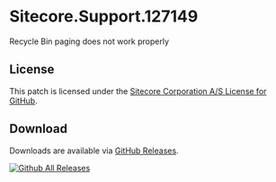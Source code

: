 # Sitecore.Support.127149
Recycle Bin paging does not work properly

## License  
This patch is licensed under the [Sitecore Corporation A/S License for GitHub](https://github.com/sitecoresupport/Sitecore.Support.127149/blob/master/LICENSE).  

## Download  
Downloads are available via [GitHub Releases](https://github.com/sitecoresupport/Sitecore.Support.127149/releases).  

[![Github All Releases](https://img.shields.io/github/downloads/SitecoreSupport/Sitecore.Support.127149/total.svg)](https://github.com/SitecoreSupport/Sitecore.Support.127149/releases)
